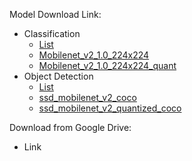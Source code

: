 Model Download Link:
  - Classification
    - [List](https://www.tensorflow.org/lite/guide/hosted_models)
    - [Mobilenet_v2_1.0_224x224](http://download.tensorflow.org/models/tflite_11_05_08/mobilenet_v2_1.0_224.tgz)
    - [Mobilenet_v2_1.0_224x224_quant](http://download.tensorflow.org/models/tflite_11_05_08/mobilenet_v2_1.0_224_quant.tgz)
  - Object Detection 
    - [List](https://github.com/tensorflow/models/blob/master/research/object_detection/g3doc/detection_model_zoo.md)
    - [ssd_mobilenet_v2_coco](http://download.tensorflow.org/models/object_detection/ssd_mobilenet_v2_coco_2018_03_29.tar.gz)
    - [ssd_mobilenet_v2_quantized_coco](http://download.tensorflow.org/models/object_detection/ssd_mobilenet_v2_quantized_300x300_coco_2019_01_03.tar.gz)
  
Download from Google Drive:
  - Link 
